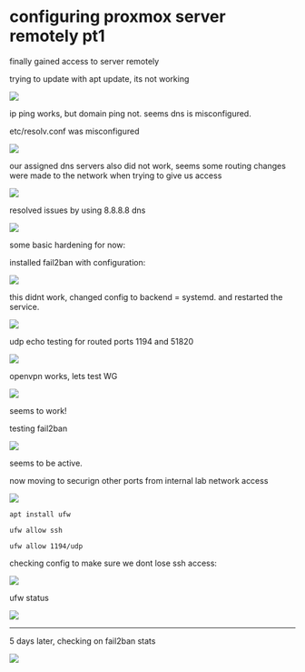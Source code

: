 # configuring proxmox server remotely pt1

finally gained access to server remotely

trying to update with apt update, its not working

![](assets/1743762939257.png)

ip ping works, but domain ping not. seems dns is misconfigured.

etc/resolv.conf was misconfigured

![](assets/1743763023212.png)

our assigned dns servers also did not work, seems some routing changes were made to the network when trying to give us access

![](assets/1743763209597.png)

resolved issues by using 8.8.8.8 dns


![](assets/1743763249897.png)

some basic hardening for now:

installed fail2ban with configuration:

![](assets/1743763382182.png)

this didnt work, changed config to backend = systemd. and restarted the service.

![](assets/1743763667537.png)

udp echo testing for routed ports 1194 and 51820

![](assets/1743764217077.png)

openvpn works, lets test WG

![](assets/1743764275410.png)

seems to work!

testing fail2ban

![](assets/1743765029804.png)

seems to be active.

now moving to securign other ports from internal lab network access

![](assets/1743772223067.png)

```
apt install ufw

ufw allow ssh

ufw allow 1194/udp

```

checking config to make sure we dont lose ssh access:

![](assets/1743773155127.png)

ufw status

![](assets/1743773109524.png)

--- 

5 days later, checking on fail2ban stats

![](assets/1744095980282.png)